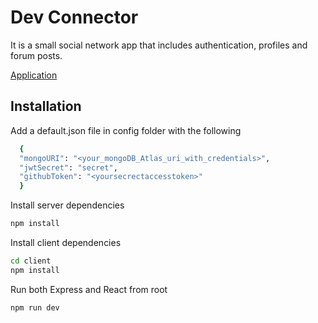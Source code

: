 
# Dev Connector

It is a small social network app that includes authentication, 
profiles and forum posts.

[Application](https://quiet-everglades-40708.herokuapp.com/)
## Installation

Add a default.json file in config folder with the following


```bash
  {
  "mongoURI": "<your_mongoDB_Atlas_uri_with_credentials>",
  "jwtSecret": "secret",
  "githubToken": "<yoursecrectaccesstoken>"
  }

```

Install server dependencies

```bash
npm install
```

Install client dependencies
```bash
cd client
npm install
```
Run both Express and React from root
```bash
npm run dev
```
